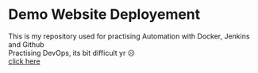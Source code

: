 # Demo Website Deployement

This is my repository used for practising Automation with Docker, Jenkins and Github
<br>
Practising DevOps, its bit difficult yr ☹️
<br>
<a href="emagazine.blogspot.com">click here</a>
